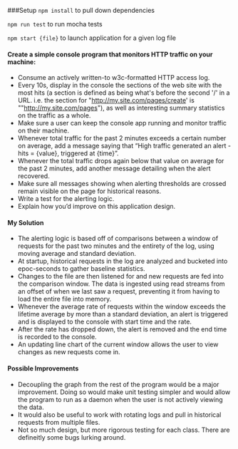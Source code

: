 ###Setup
`npm install` to pull down dependencies

`npm run test` to run mocha tests

`npm start {file}` to launch application for a given log file


#### Create a simple console program that monitors HTTP traffic on your machine:

* Consume an actively written-to w3c-formatted HTTP access log.
* Every 10s, display in the console the sections of the web site with the most hits (a section is defined as being what's before the second '/' in a URL. i.e. the section for "http://my.site.com/pages/create' is ""http://my.site.com/pages"), as well as interesting summary statistics on the traffic as a whole.
* Make sure a user can keep the console app running and monitor traffic on their machine.
* Whenever total traffic for the past 2 minutes exceeds a certain number on average, add a message saying that “High traffic generated an alert - hits = {value}, triggered at {time}”.
* Whenever the total traffic drops again below that value on average for the past 2 minutes, add another message detailing when the alert recovered.
* Make sure all messages showing when alerting thresholds are crossed remain visible on the page for historical reasons.
* Write a test for the alerting logic.
* Explain how you’d improve on this application design.

#### My Solution
* The alerting logic is based off of comparisons between a window of requests for the past two minutes and the entirety of the log, using moving average and standard deviation.
* At startup, historical requests in the log are analyzed and bucketed into epoc-seconds to gather baseline statistics.
* Changes to the file are then listened for and new requests are fed into the comparison window. The data is ingested using read streams from an offset of when we last saw a request, preventing it from having to load the entire file into memory.
* Whenever the average rate of requests within the window exceeds the lifetime average by more than a standard deviation, an alert is triggered and is displayed to the console with start time and the rate.
* After the rate has dropped down, the alert is removed and the end time is recorded to the console.
* An updating line chart of the current window allows the user to view changes as new requests come in.

#### Possible Improvements
* Decoupling the graph from the rest of the program would be a major improvement. Doing so would make unit testing simpler and would allow the program to run as a daemon when the user is not actively viewing the data.
* It would also be useful to work with rotating logs and pull in historical requests from multiple files.
* Not so much design, but more rigorous testing for each class. There are defineitly some bugs lurking around.


